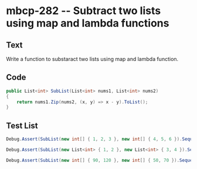 # mbcp-282 -- Subtract two lists using map and lambda functions

## Text

Write a function to substaract two lists using map and lambda function.

## Code

```csharp
public List<int> SubList(List<int> nums1, List<int> nums2)
{
    return nums1.Zip(nums2, (x, y) => x - y).ToList();
}
```

## Test List

```csharp
Debug.Assert(SubList(new int[] { 1, 2, 3 }, new int[] { 4, 5, 6 }).SequenceEqual(new int[] { -3, -3, -3 }));
```

```csharp
Debug.Assert(SubList(new List<int> { 1, 2 }, new List<int> { 3, 4 }).SequenceEqual(new List<int> { -2, -2 }));
```

```csharp
Debug.Assert(SubList(new int[] { 90, 120 }, new int[] { 50, 70 }).SequenceEqual(new int[] { 40, 50 }));
```
